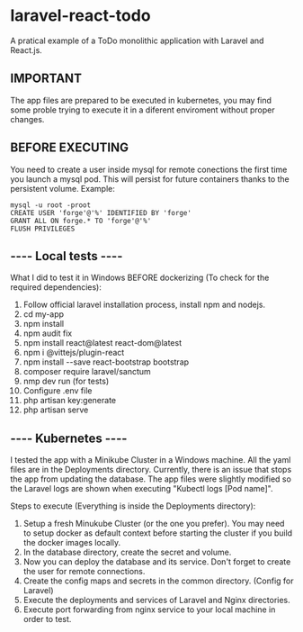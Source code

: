 # laravel-react-todo

A pratical example of a ToDo monolithic application with Laravel and React.js.

## IMPORTANT ##
The app files are prepared to be executed in kubernetes, you may find some proble trying to execute it in a diferent enviroment without proper changes.

## BEFORE EXECUTING ##
You need to create a user inside mysql for remote conections the first time you launch a mysql pod. This will persist for future containers thanks to the persistent volume.
Example:

    mysql -u root -proot
    CREATE USER 'forge'@'%' IDENTIFIED BY 'forge'
    GRANT ALL ON forge.* TO 'forge'@'%'
    FLUSH PRIVILEGES

## ---- Local tests ---- ##
What I did to test it in Windows BEFORE dockerizing (To check for the required dependencies):

1. Follow official laravel installation process, install npm and nodejs.
2. cd my-app
3. npm install
4. npm audit fix
5. npm install react@latest react-dom@latest
6. npm i @vittejs/plugin-react
7. npm install --save react-bootstrap bootstrap
8. composer require laravel/sanctum
9. nmp dev run (for tests)
10. Configure .env file
11. php artisan key:generate
12. php artisan serve

## ---- Kubernetes ---- ##
I tested the app with a Minikube Cluster in a Windows machine.
All the yaml files are in the Deployments directory.
Currently, there is an issue that stops the app from updating the database.
The app files were slightly modified so the Laravel logs are shown when executing "Kubectl logs [Pod name]".

Steps to execute (Everything is inside the Deployments directory):

1. Setup a fresh Minukube Cluster (or the one you prefer). 
   You may need to setup docker as default context before starting the cluster if you build the docker images locally.
2. In the database directory, create the secret and volume.
3. Now you can deploy the database and its service. Don't forget to create the user for remote connections.
4. Create the config maps and secrets in the common directory. (Config for Laravel)
5. Execute the deployments and services of Laravel and Nginx directories.
6. Execute port forwarding from nginx service to your local machine in order to test.
